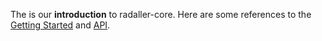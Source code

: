 The is our **introduction** to radaller-core.
    Here are some references to the [Getting Started](START.md)
    and [API](api.md).  
